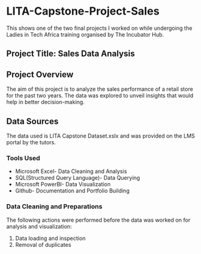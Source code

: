 # LITA-Capstone-Project-Sales
This shows one of the two final projects I worked on while undergoing the Ladies in Tech Africa training organised by The Incubator Hub.

## Project Title: Sales Data Analysis

## Project Overview
The aim of this project is to analyze the sales performance of a retail store for the past two years. The data was explored to unveil insights that would help in better decision-making.

## Data Sources
The data used is LITA Capstone Dataset.xslx and was provided on the LMS portal by the tutors.

### Tools Used
- Microsoft Excel- Data Cleaning and Analysis
- SQL(Structured Query Language)- Data Querying
- Microsoft PowerBI- Data Visualization
- Github- Documentation and Portfolio Building

### Data Cleaning and Preparations
The following actions were performed before the data was worked on for analysis and visualization:
1. Data loading and inspection
2. Removal of duplicates
